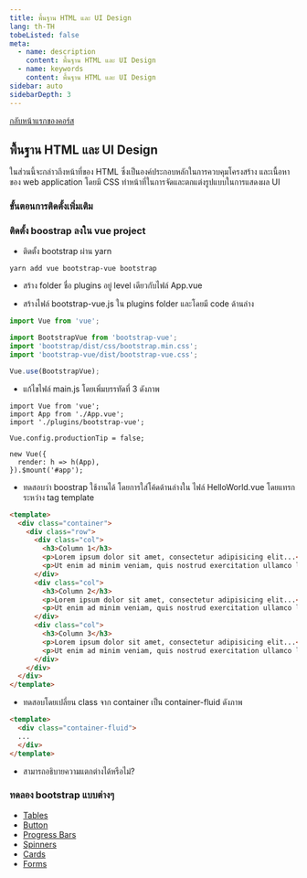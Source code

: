 ```yaml
---
title: พื้นฐาน HTML และ UI Design
lang: th-TH
tobeListed: false
meta:
  - name: description
    content: พื้นฐาน HTML และ UI Design
  - name: keywords
    content: พื้นฐาน HTML และ UI Design
sidebar: auto
sidebarDepth: 3
---
```

[กลับหน้าแรกของคอร์ส](/courses/is322/)

## พื้นฐาน HTML และ UI Design

ในส่วนนี้จะกล่าวถึงหน้าที่ของ HTML ซึ่งเป็นองค์ประกอบหลักในการควบคุมโครงสร้าง และเนื้อหาของ web application โดยมี CSS ทำหน้าที่ในการจัดและตกแต่งรูปแบบในการแสดงผล UI

### ขั้นตอนการติดตั้งเพิ่มเติม

### ติดตั้ง boostrap ลงใน vue project

- ติดตั้ง bootstrap ผ่าน yarn

```sh
yarn add vue bootstrap-vue bootstrap
```

- สร้าง folder ชื่อ plugins อยู่ level เดียวกับไฟล์ App.vue

- สร้างไฟล์ bootstrap-vue.js ใน plugins folder และโดยมี code ด้านล่าง

```js
import Vue from 'vue';

import BootstrapVue from 'bootstrap-vue';
import 'bootstrap/dist/css/bootstrap.min.css';
import 'bootstrap-vue/dist/bootstrap-vue.css';

Vue.use(BootstrapVue);
```

- แก้ไขไฟล์ main.js โดยเพิ่มบรรทัดที่ 3 ดังภาพ

```js{3}
import Vue from 'vue';
import App from './App.vue';
import './plugins/bootstrap-vue';

Vue.config.productionTip = false;

new Vue({
  render: h => h(App),
}).$mount('#app');
```

- ทดสอบว่า boostrap ใช้งานได้ โดยการใส่โค้ดด้านล่างใน ไฟล์ HelloWorld.vue โดยแทรกระหว่าง tag template

```html
<template>
  <div class="container">
    <div class="row">
      <div class="col">
        <h3>Column 1</h3>
        <p>Lorem ipsum dolor sit amet, consectetur adipisicing elit...</p>
        <p>Ut enim ad minim veniam, quis nostrud exercitation ullamco laboris...</p>
      </div>
      <div class="col">
        <h3>Column 2</h3>
        <p>Lorem ipsum dolor sit amet, consectetur adipisicing elit...</p>
        <p>Ut enim ad minim veniam, quis nostrud exercitation ullamco laboris...</p>
      </div>
      <div class="col">
        <h3>Column 3</h3>
        <p>Lorem ipsum dolor sit amet, consectetur adipisicing elit...</p>
        <p>Ut enim ad minim veniam, quis nostrud exercitation ullamco laboris...</p>
      </div>
    </div>
  </div>
</template>
```

- ทดสอบโดยเปลี่ยน class จาก container เป็น container-fluid ดังภาพ

```html
<template>
  <div class="container-fluid">
  ...
  </div>
</template>
```

- สามารถอธิบายความแตกต่างได้หรือไม่?

### ทดลอง bootstrap แบบต่างๆ

- [Tables](https://www.w3schools.com/bootstrap4/bootstrap_tables.asp)
- [Button](https://www.w3schools.com/bootstrap4/bootstrap_buttons.asp)
- [Progress Bars](https://www.w3schools.com/bootstrap4/bootstrap_progressbars.asp)
- [Spinners](https://www.w3schools.com/bootstrap4/bootstrap_spinners.asp)
- [Cards](https://www.w3schools.com/bootstrap4/bootstrap_cards.asp)
- [Forms](https://www.w3schools.com/bootstrap4/bootstrap_forms.asp)
